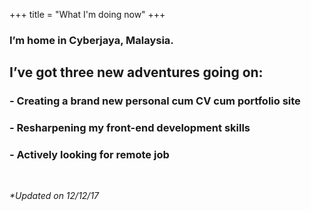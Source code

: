 +++
title = "What I'm doing now"
+++

<h3>I’m home in Cyberjaya, Malaysia.</h3>

<h2><strong>I’ve got three new adventures going on:</strong></h2>

<h3>- Creating a brand new personal cum CV cum portfolio site</h3>

<h3>- Resharpening my front-end development skills</h3>

<h3>- Actively looking for remote job</h3>

<br>

<i>*Updated on 12/12/17</i>